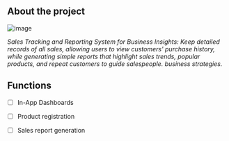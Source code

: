 ## About the project
![image](https://github.com/PedroEwen/Projeto_CashFex/assets/116721969/c6b71489-9e91-41f6-9510-f3096804bbf0)

<i>Sales Tracking and Reporting System for Business Insights: Keep detailed records of all sales, allowing users to view customers' purchase history, while generating simple reports that highlight sales trends, popular products, and repeat customers to guide salespeople. business strategies.</i>

## Functions
- [ ]  In-App Dashboards
- [ ]  Product registration
- [ ]  Sales report generation

